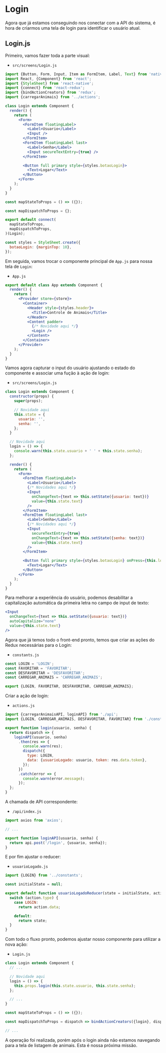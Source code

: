 # Login

Agora que já estamos conseguindo nos conectar com a API do sistema, é hora de criarmos uma tela de login para identificar o usuário atual.

## Login.js

Primeiro, vamos fazer toda a parte visual:

- `src/screens/Login.js`

```jsx
import {Button, Form, Input, Item as FormItem, Label, Text} from 'native-base';
import React, {Component} from 'react';
import {StyleSheet} from 'react-native';
import {connect} from 'react-redux';
import {bindActionCreators} from 'redux';
import {carregarAnimais} from '../actions';

class Login extends Component {
  render() {
    return (
      <Form>
        <FormItem floatingLabel>
          <Label>Usuario</Label>
          <Input />
        </FormItem>
        <FormItem floatingLabel last>
          <Label>Senha</Label>
          <Input secureTextEntry={true} />
        </FormItem>

        <Button full primary style={styles.botaoLogin}>
          <Text>Logar</Text>
        </Button>
      </Form>
    );
  }
}

const mapStateToProps = () => ({});

const mapDispatchToProps = {};

export default connect(
  mapStateToProps,
  mapDispatchToProps,
)(Login);

const styles = StyleSheet.create({
  botaoLogin: {marginTop: 10},
});
```

Em seguida, vamos trocar o componente principal de `App.js` para nossa tela de `Login`:

- `App.js`

```jsx
export default class App extends Component {
  render() {
    return (
      <Provider store={store}>
        <Container>
          <Header style={styles.header}>
            <Title>Controle de Animais</Title>
          </Header>
          <Content padder>
            {/* Novidade aqui */}
            <Login />
          </Content>
        </Container>
      </Provider>
    );
  }
}
```

Vamos agora capturar o input do usuário ajustando o estado do componente e associar uma fução à ação de login:

- `src/screens/Login.js`

```jsx
class Login extends Component {
  constructor(props) {
    super(props);

    // Novidade aqui
    this.state = {
      usuario: '',
      senha: '',
    };
  }

  // Novidade aqui
  login = () => {
    console.warn(this.state.usuario + ' ' + this.state.senha);
  };

  render() {
    return (
      <Form>
        <FormItem floatingLabel>
          <Label>Usuario</Label>
          {/* Novidades aqui */}
          <Input
            onChangeText={text => this.setState({usuario: text})}
            value={this.state.text}
          />
        </FormItem>
        <FormItem floatingLabel last>
          <Label>Senha</Label>
          {/* Novidades aqui */}
          <Input
            secureTextEntry={true}
            onChangeText={text => this.setState({senha: text})}
            value={this.state.text}
          />
        </FormItem>

        <Button full primary style={styles.botaoLogin} onPress={this.login}>
          <Text>Logar</Text>
        </Button>
      </Form>
    );
  }
}
```

Para melhorar a experiência do usuário, podemos desabilitar a capitalização automática da primeira letra no campo de input de texto:

```jsx
<Input
  onChangeText={text => this.setState({usuario: text})}
  autoCapitalize="none"
  value={this.state.text}
/>
```

Agora que já temos todo o front-end pronto, temos que criar as ações do Redux necessárias para o Login:

- `constants.js`

```jsx
const LOGIN = 'LOGIN';
const FAVORITAR = 'FAVORITAR';
const DESFAVORITAR = 'DESFAVORITAR';
const CARREGAR_ANIMAIS = 'CARREGAR_ANIMAIS';

export {LOGIN, FAVORITAR, DESFAVORITAR, CARREGAR_ANIMAIS};
```

Criar a ação de login:

- `actions.js`

```jsx
import {carregarAnimaisAPI, loginAPI} from './api';
import {LOGIN, CARREGAR_ANIMAIS, DESFAVORITAR, FAVORITAR} from './constants';

export function login(usuario, senha) {
  return dispatch => {
    loginAPI(usuario, senha)
      .then(res => {
        console.warn(res);
        dispatch({
          type: LOGIN,
          data: {usuarioLogado: usuario, token: res.data.token},
        });
      })
      .catch(error => {
        console.warn(error.message);
      });
  };
}
```

A chamada de API correspondente:

- `/api/index.js`

```jsx
import axios from 'axios';

// ...

export function loginAPI(usuario, senha) {
  return api.post('/login', {usuario, senha});
}
```

E por fim ajustar o reducer:

- `usuarioLogado.js`

```jsx
import {LOGIN} from '../constants';

const initialState = null;

export default function usuarioLogadoReducer(state = initialState, action) {
  switch (action.type) {
    case LOGIN:
      return action.data;

    default:
      return state;
  }
}
```

Com todo o fluxo pronto, podemos ajustar nosso componente para utilizar a nova ação:

- `Login.js`

```jsx
class Login extends Component {
  // ...

  // Novidade aqui
  login = () => {
    this.props.login(this.state.usuario, this.state.senha);
  };

  // ...
}

const mapStateToProps = () => ({});

const mapDispatchToProps = dispatch => bindActionCreators({login}, dispatch);

// ...
```

A operação foi realizada, porém após o login ainda não estamos navegando para a tela de listagem de animais. Esta é nossa próxima missão.
